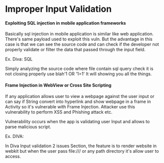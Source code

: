 # **Improper Input Validation**

#### **Exploiting SQL injection in mobile application frameworks&#x20;**

Basically sql injection in mobile application is similar like web application. There's same payload used to exploit this vuln. But the advantage in this case is that we can see the source code and can check if the developer not properly validate or filter the data that passed through the input field.

Ex. Diva: SQL

Simply analyzing the source code where file contain sql query check it is not closing properly use blah'1 OR '1=1' It will showing you all the things.

#### **Frame Injection in WebView or Cross Site Scripting**

If any application allows user to view a webpage against the user input or can say if String convert into hyperlink and show webpage in a frame in Activity so it's vulnerable with Frame Injection. Attacker use this vulnerability to perform XSS and Phishing attack etc.

Vulnerability occurs when the app is validating user Input and allows to parse malicious script.

Ex. DIVA:

In Diva Input validation 2 issues Section, the feature is to render website in webkit but when the user pass file:/// or any path directory it's allow user to access.

